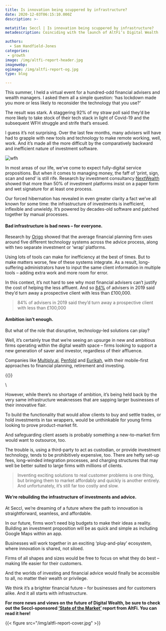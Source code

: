 ```yaml
---
title: Is innovation being scuppered by infrastructure?
date: 2020-12-03T06:15:10.000Z
description: >-

metatitle: Seccl | Is innovation being scuppered by infrastructure?
metadescription: Coinciding with the launch of AltFi’s Digital Wealth ‘State of the Market’ report, sponsored by Seccl, our co-head Sam Handfield-Jones explores how all innovation starts with infrastructure…

authors:
  - Sam Handfield-Jones
categories:
 - growth
image: /img/altfi-report-header.jpg
imagewebp:
ogimage: /img/altfi-report-og.jpg
type: blog

---
```

This summer, I held a virtual event for a hundred-odd financial advisers and wealth managers. I asked them all a simple question: ‘has lockdown made you more or less likely to reconsider the technology that you use?’

The result was stark. A staggering 92% of my straw poll said they’d be more likely to take stock of their tech stack in light of Covid-19 and the subsequent WFH struggle and strife that’s ensued.

I guess it’s not surprising. Over the last few months, many advisers will have had to grapple with new tools and technology to make remote working, well, work. And it’s made all the more difficult by the comparatively backward and inefficient nature of investment software.

![wfh](/img/altfi-report-wfh.jpg)

In most areas of our life, we’ve come to expect fully-digital service propositions. But when it comes to managing money, the faff of ‘print, sign, scan and send’ is still rife. Research by investment consultancy <a href="https://www.nextwealth.co.uk/platform-e-signature-and-document-submission-requirements/" target="_blank">NextWealth</a> showed that more than 50% of investment platforms insist on a paper form and wet signature for at least one process.

Our forced hibernation has revealed in even greater clarity a fact we’ve all known for some time: the infrastructure of investments is inefficient, inflexible and unwieldy. It’s powered by decades-old software and patched together by manual processes.

#### Bad infrastructure is bad news – for everyone.

Research by <a href="https://www.origo.com/services/IntegrationHub/a-disconnected-world-origo-lang-cat.aspx" target="_blank">Origo</a> showed that the average financial planning firm uses around five different technology systems across the advice process, along with two separate investment or ‘wrap’ platforms.

Using lots of tools can make for inefficiency at the best of times. But to make matters worse, few of these systems integrate. As a result, long-suffering administrators have to input the same client information in multiple tools – adding extra work and more room for error.

In this context, it’s not hard to see why most financial advisers can’t justify the cost of helping the less affluent. And so <a href="https://www.ftadviser.com/your-industry/2019/08/07/drop-in-advisers-accepting-100k-clients/" target="_blank">84%</a> of advisers in 2019 said they’d turn away a prospective client with less than £100,000.

> 84% of advisers in 2019 said they’d turn away a prospective client with less than £100,000

#### Ambition isn’t enough.

But what of the role that disruptive, technology-led solutions can play?

Well, it’s certainly true that we’re seeing an upsurge in new and ambitious firms operating within the digital wealth space – firms looking to support a new generation of saver and investor, regardless of their affluence.

Companies like <a href="https://www.multiply.ai/" target="_blank">Multiply.ai</a>, <a href="https://getpenfold.com/" target="_blank">Penfold</a> and <a href="https://www.eurikah.com/" target="_blank">Eurikah</a>, with their mobile-first approaches to financial planning, retirement and investing.

{{<youtube TPN2i0tvSFc>}}

\

However, while there’s no shortage of ambition, it’s being held back by the very same infrastructure weaknesses that are sapping larger businesses of their innovative flair.

To build the functionality that would allow clients to buy and settle trades, or hold investments in tax wrappers, would be unthinkable for young firms looking to prove product-market fit.

And safeguarding client assets is probably something a new-to-market firm would want to outsource, too.

The trouble is, using a third-party to act as custodian, or provide investment technology, tends to be prohibitively expensive, too. There are hefty set-up fees, long-winded integration processes, and charging structures that may well be better suited to large firms with millions of clients.

> Inventing exciting solutions to real customer problems is one thing, but bringing them to market affordably and quickly is another entirely. And unfortunately, it’s still far too costly and slow.

#### We’re rebuilding the infrastructure of investments and advice.

At Seccl, we’re dreaming of a future where the path to innovation is straightforward, seamless, and affordable.

In our future, firms won’t need big budgets to make their ideas a reality. Building an investment proposition will be as quick and simple as including Google Maps within an app.

Businesses will work together in an exciting ‘plug-and-play’ ecosystem, where innovation is shared, not siloed.

Firms of all shapes and sizes would be free to focus on what they do best – making life easier for their customers.

And the worlds of investing and financial advice would finally be accessible to all, no matter their wealth or privilege.

We think it’s a brighter financial future – for businesses and for customers alike. And it all starts with infrastructure.



__For more news and views on the future of Digital Wealth, be sure to check out the Seccl-sponsored <a href="https://www.altfi.com/research/digital-wealth-state-of-the-market-report-2020" target="blank">‘State of the Market’</a> report from AltFi. You can read it here!__

{{< figure src="/img/altfi-report-cover.jpg" >}}
